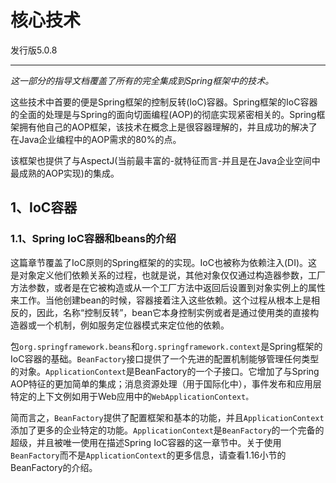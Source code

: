 # 核心技术

发行版5.0.8

---

_这一部分的指导文档覆盖了所有的完全集成到Spring框架中的技术。_

这些技术中首要的便是Spring框架的控制反转\(IoC\)容器。Spring框架的IoC容器的全面的处理是与Spring的面向切面编程\(AOP\)的彻底实现紧密相关的。Spring框架拥有他自己的AOP框架，该技术在概念上是很容器理解的，并且成功的解决了在Java企业编程中的AOP需求的80%的点。

该框架也提供了与AspectJ\(当前最丰富的-就特征而言-并且是在Java企业空间中最成熟的AOP实现\)的集成。

## 1、IoC容器

### 1.1、Spring IoC容器和beans的介绍

这篇章节覆盖了IoC原则的Spring框架的的实现。IoC也被称为依赖注入\(DI\)。这是对象定义他们依赖关系的过程，也就是说，其他对象仅仅通过构造器参数，工厂方法参数，或者是在它被构造或从一个工厂方法中返回后设置到对象实例上的属性来工作。当他创建bean的时候，容器接着注入这些依赖。这个过程从根本上是相反的，因此，名称“控制反转”，bean它本身控制实例或者是通过使用类的直接构造器或一个机制，例如服务定位器模式来定位他的依赖。

包`org.springframework.beans`和`org.springframework.context`是Spring框架的IoC容器的基础。`BeanFactory`接口提供了一个先进的配置机制能够管理任何类型的对象。`ApplicationContext`是BeanFactory的一个子接口。它增加了与Spring AOP特征的更加简单的集成；消息资源处理（用于国际化中），事件发布和应用层特定的上下文例如用于Web应用中的`WebApplicationContext。`

简而言之，`BeanFactory`提供了配置框架和基本的功能，并且`ApplicationContext`添加了更多的企业特定的功能。`ApplicationContext`是`BeanFactory`的一个完备的超级，并且被唯一使用在描述Spring IoC容器的这一章节中。关于使用`BeanFactory`而不是`ApplicationContext`的更多信息，请查看1.16小节的BeanFactory的介绍。

